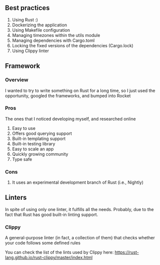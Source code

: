 ## Best practices

1. Using Rust :)
2. Dockerizing the application
3. Using Makefile configuration
4. Managing timezones within the utils module
5. Managing dependencies with Cargo.toml
6. Locking the fixed versions of the dependencies (Cargo.lock)
7. Using Clippy linter

## Framework

### Overview

I wanted to try to write something on Rust for a long time, so I just used the opportunity, googled the frameworks, and bumped into Rocket

### Pros

The ones that I noticed developing myself, and researched online

1. Easy to use
2. Offers good querying support
3. Built-in templating support
4. Built-in testing library
4. Easy to scale an app
5. Quickly growing community
6. Type safe

### Cons

1. It uses an experimental development branch of Rust (i.e., Nightly)


## Linters

In spite of using only one linter, it fulfills all the needs. Probably, due to the fact that Rust has good built-in linting support.

### Clippy

A general-purpose linter (in fact, a collection of them) that checks whether your code follows some defined rules

You can check the list of the lints used by Clippy here: https://rust-lang.github.io/rust-clippy/master/index.html
